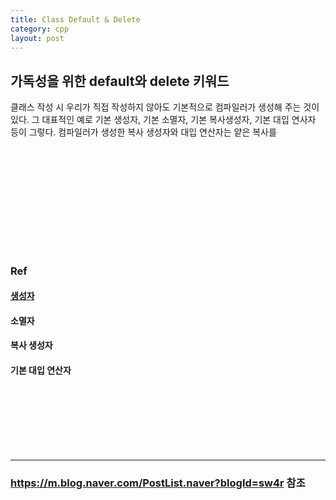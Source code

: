 ```yaml
---
title: Class Default & Delete
category: cpp
layout: post
---
```


## 가독성을 위한 default와 delete 키워드
클래스 작성 시 우리가 직접 작성하지 않아도 기본적으로 컴파일러가 생성해 주는 것이 있다. 그 대표적인 예로 기본 생성자, 기본 소멸자, 기본 복사생성자, 기본 대입 연사자 등이 그렇다. 컴파일러가 생성한 복사 생성자와 대입 연산자는 얕은 복사를 






<br><br><br><br><br><br>
---
### Ref
#### <a href=""> 생성자</a>
#### 소멸자
#### 복사 생성자
#### 기본 대입 연산자






<br><br><br><br><br><br>

---
### <a href="https://m.blog.naver.com/PostList.naver?blogId=sw4r"> https://m.blog.naver.com/PostList.naver?blogId=sw4r </a> 참조
